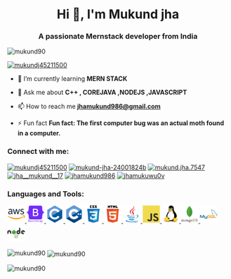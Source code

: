 <h1 align="center">Hi 👋, I'm Mukund jha</h1>
<h3 align="center">A passionate Mernstack developer from India</h3>

<p align="left"> <img src="https://komarev.com/ghpvc/?username=mukund90&label=Profile%20views&color=0e75b6&style=flat" alt="mukund90" /> </p>

<p align="left"> <a href="https://twitter.com/mukundj45211500" target="blank"><img src="https://img.shields.io/twitter/follow/mukundj45211500?logo=twitter&style=for-the-badge" alt="mukundj45211500" /></a> </p>

- 🌱 I’m currently learning **MERN STACK**

- 💬 Ask me about **C++ , COREJAVA ,NODEJS ,JAVASCRIPT**

- 📫 How to reach me **jhamukund986@gmail.com**

- ⚡ Fun fact **Fun fact: The first computer bug was an actual moth found in a computer.**

<h3 align="left">Connect with me:</h3>
<p align="left">
<a href="https://twitter.com/mukundj45211500" target="blank"><img align="center" src="https://raw.githubusercontent.com/rahuldkjain/github-profile-readme-generator/master/src/images/icons/Social/twitter.svg" alt="mukundj45211500" height="30" width="40" /></a>
<a href="https://linkedin.com/in/mukund-jha-24001824b" target="blank"><img align="center" src="https://raw.githubusercontent.com/rahuldkjain/github-profile-readme-generator/master/src/images/icons/Social/linked-in-alt.svg" alt="mukund-jha-24001824b" height="30" width="40" /></a>
<a href="https://fb.com/mukund.jha.7547" target="blank"><img align="center" src="https://raw.githubusercontent.com/rahuldkjain/github-profile-readme-generator/master/src/images/icons/Social/facebook.svg" alt="mukund.jha.7547" height="30" width="40" /></a>
<a href="https://instagram.com/jha__mukund__17" target="blank"><img align="center" src="https://raw.githubusercontent.com/rahuldkjain/github-profile-readme-generator/master/src/images/icons/Social/instagram.svg" alt="jha__mukund__17" height="30" width="40" /></a>
<a href="https://www.leetcode.com/jhamukund986" target="blank"><img align="center" src="https://raw.githubusercontent.com/rahuldkjain/github-profile-readme-generator/master/src/images/icons/Social/leet-code.svg" alt="jhamukund986" height="30" width="40" /></a>
<a href="https://auth.geeksforgeeks.org/user/jhamukuwu0v" target="blank"><img align="center" src="https://raw.githubusercontent.com/rahuldkjain/github-profile-readme-generator/master/src/images/icons/Social/geeks-for-geeks.svg" alt="jhamukuwu0v" height="30" width="40" /></a>
</p>

<h3 align="left">Languages and Tools:</h3>
<p align="left"> <a href="https://aws.amazon.com" target="_blank" rel="noreferrer"> <img src="https://raw.githubusercontent.com/devicons/devicon/master/icons/amazonwebservices/amazonwebservices-original-wordmark.svg" alt="aws" width="40" height="40"/> </a> <a href="https://getbootstrap.com" target="_blank" rel="noreferrer"> <img src="https://raw.githubusercontent.com/devicons/devicon/master/icons/bootstrap/bootstrap-plain-wordmark.svg" alt="bootstrap" width="40" height="40"/> </a> <a href="https://www.cprogramming.com/" target="_blank" rel="noreferrer"> <img src="https://raw.githubusercontent.com/devicons/devicon/master/icons/c/c-original.svg" alt="c" width="40" height="40"/> </a> <a href="https://www.w3schools.com/cpp/" target="_blank" rel="noreferrer"> <img src="https://raw.githubusercontent.com/devicons/devicon/master/icons/cplusplus/cplusplus-original.svg" alt="cplusplus" width="40" height="40"/> </a> <a href="https://www.w3schools.com/css/" target="_blank" rel="noreferrer"> <img src="https://raw.githubusercontent.com/devicons/devicon/master/icons/css3/css3-original-wordmark.svg" alt="css3" width="40" height="40"/> </a> <a href="https://www.w3.org/html/" target="_blank" rel="noreferrer"> <img src="https://raw.githubusercontent.com/devicons/devicon/master/icons/html5/html5-original-wordmark.svg" alt="html5" width="40" height="40"/> </a> <a href="https://www.java.com" target="_blank" rel="noreferrer"> <img src="https://raw.githubusercontent.com/devicons/devicon/master/icons/java/java-original.svg" alt="java" width="40" height="40"/> </a> <a href="https://developer.mozilla.org/en-US/docs/Web/JavaScript" target="_blank" rel="noreferrer"> <img src="https://raw.githubusercontent.com/devicons/devicon/master/icons/javascript/javascript-original.svg" alt="javascript" width="40" height="40"/> </a> <a href="https://www.linux.org/" target="_blank" rel="noreferrer"> <img src="https://raw.githubusercontent.com/devicons/devicon/master/icons/linux/linux-original.svg" alt="linux" width="40" height="40"/> </a> <a href="https://www.mongodb.com/" target="_blank" rel="noreferrer"> <img src="https://raw.githubusercontent.com/devicons/devicon/master/icons/mongodb/mongodb-original-wordmark.svg" alt="mongodb" width="40" height="40"/> </a> <a href="https://www.mysql.com/" target="_blank" rel="noreferrer"> <img src="https://raw.githubusercontent.com/devicons/devicon/master/icons/mysql/mysql-original-wordmark.svg" alt="mysql" width="40" height="40"/> </a> <a href="https://nodejs.org" target="_blank" rel="noreferrer"> <img src="https://raw.githubusercontent.com/devicons/devicon/master/icons/nodejs/nodejs-original-wordmark.svg" alt="nodejs" width="40" height="40"/> </a> </p>

<p><img align="left" src="https://github-readme-stats.vercel.app/api/top-langs?username=mukund90&show_icons=true&locale=en&layout=compact" alt="mukund90" /></p>

<p>&nbsp;<img align="center" src="https://github-readme-stats.vercel.app/api?username=mukund90&show_icons=true&locale=en" alt="mukund90" /></p>

<p><img align="center" src="https://github-readme-streak-stats.herokuapp.com/?user=mukund90&" alt="mukund90" /></p>
